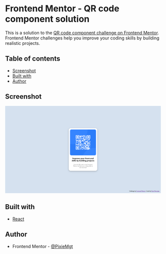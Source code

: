 # Frontend Mentor - QR code component solution

This is a solution to the [QR code component challenge on Frontend Mentor](https://www.frontendmentor.io/challenges/qr-code-component-iux_sIO_H). Frontend Mentor challenges help you improve your coding skills by building realistic projects. 

## Table of contents

- [Screenshot](#screenshot)
- [Built with](#built-with)
- [Author](#author)

## Screenshot

![](./design/solution.png)

## Built with

- [React](https://reactjs.org/)

## Author

- Frontend Mentor - [@PixieMgt](https://www.frontendmentor.io/profile/PixieMgt)